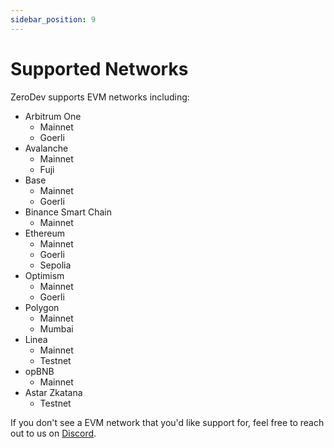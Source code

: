 ```yaml
---
sidebar_position: 9
---
```


# Supported Networks

ZeroDev supports EVM networks including:

- Arbitrum One
  - Mainnet
  - Goerli
- Avalanche
  - Mainnet
  - Fuji
- Base
  - Mainnet
  - Goerli
- Binance Smart Chain
  - Mainnet
- Ethereum
  - Mainnet
  - Goerli
  - Sepolia
- Optimism
  - Mainnet
  - Goerli
- Polygon
  - Mainnet
  - Mumbai
- Linea
  - Mainnet
  - Testnet
- opBNB
  - Mainnet
- Astar Zkatana
  - Testnet

If you don't see a EVM network that you'd like support for, feel free to reach out to us on [Discord](https://discord.gg/KS9MRaTSjx).